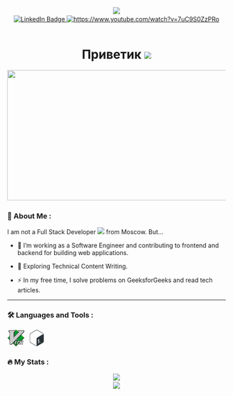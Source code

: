 <div id="header" align="center">
  <img src="https://media.giphy.com/media/LepKSZOPTF4RlpMNru/giphy.gif" width="100"/>
</div>

<div id="badges" align="center">
  <a href="your-linkedin-URL">
    <img src="https://img.shields.io/badge/LinkedIn-blue?style=for-the-badge&logo=linkedin&logoColor=white" alt="LinkedIn Badge"/>
  </a>
  <a href="your-youtube-URL">
  <img src="https://img.shields.io/badge/YouTube-red?style=for-the-badge&logo=youtube&logoColor=white" alt="https://www.youtube.com/watch?v=7uC9S0ZzPRo"/>
  </a>
</div>

<div id="viewprof" align="center">
  <img src="https://komarev.com/ghpvc/?username=KonstantinPovelirelTmbl&style=flat-square&color=blue" alt=""/>
</div>

<div id="heythere" align="center">
  <h1>
  Приветик
  <img src="https://media.giphy.com/media/hvRJCLFzcasrR4ia7z/giphy.gif" width="30px"/>
</h1>
</div>

<div align="center">
  <img src="https://media.giphy.com/media/3o6Ztft9XycEY0rv7G/giphy.gif" width="600" height="300"/>
</div>

### :whale: About Me :
I am not a Full Stack Developer <img src="https://media.giphy.com/media/WUlplcMpOCEmTGBtBW/giphy.gif" width="30"> from Moscow. But...

- :cowboy_hat_face: I’m working as a Software Engineer and contributing to frontend and backend for building web applications.

- :seedling: Exploring Technical Content Writing.

- :zap: In my free time, I solve problems on GeeksforGeeks and read tech articles.

---
### :hammer_and_wrench: Languages and Tools :
<div>
  <img src="https://github.com/devicons/devicon/blob/master/icons/vim/vim-original.svg" title="vim" alt="vim" width="40" height="40"/>&nbsp;
  <img src="https://github.com/devicons/devicon/blob/master/icons/bash/bash-original.svg" title="bash" alt="bash" width="40" height="40"/>&nbsp;
</div>

### :fire: My Stats :
<div align="center"> 
  <img src="https://github-readme-streak-stats.herokuapp.com/?user=KonstantinPovelirelTmbl&theme=garden&hide_border=true&border_radius=1&date_format=%5BY.%5Dn.j"/>
</div>
<div align="center">
  <img src="https://github-readme-stats.vercel.app/api?username=KonstantinPovelirelTmbl&theme=jolly"/>
 </div>
